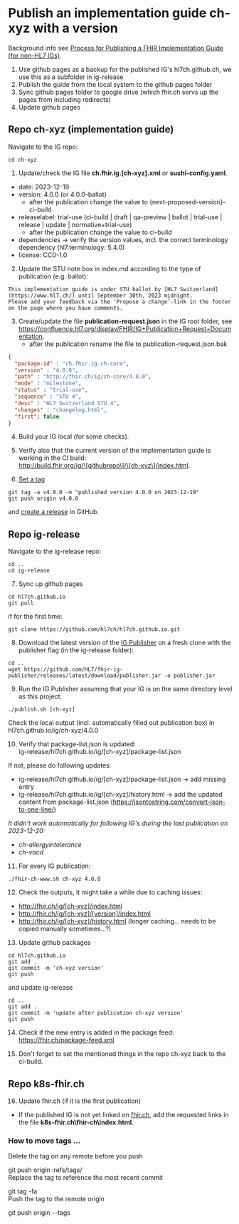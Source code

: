 # Publish an implementation guide ch-xyz with a version

Background info see [Process for Publishing a FHIR Implementation Guide (for non-HL7 IGs)](https://confluence.hl7.org/pages/viewpage.action?pageId=104580055).

1. Use github pages as a backup for the published IG's hl7ch.github.ch, we use this as a subfolder in ig-release 
2. Publish the guide from the local system to the github pages folder
3. Sync github pages folder to google drive (which fhir.ch servs up the pages from including redirects)
4. Update github pages

## Repo ch-xyz (implementation guide)

Navigate to the IG repo:

```
cd ch-xyz
```

1. Update/check the IG file **ch.fhir.ig.[ch-xyz].xml** or **sushi-config.yaml**.   
* date: 2023-12-19
* version: 4.0.0 (or 4.0.0-ballot)
   * after the publication change the value to {next-proposed-version}-ci-build
* releaselabel: trial-use (ci-build | draft | qa-preview | ballot | trial-use | release | update | normative+trial-use)   
   * after the publication change the value to ci-build
* dependencies -> verify the version values, incl. the correct terminology dependency (hl7.terminology: 5.4.0) 
* license: CC0-1.0

2. Update the STU note box in index.md according to the type of publication (e.g. ballot):   

```
This implementation guide is under STU ballot by [HL7 Switzerland](https://www.hl7.ch/) until September 30th, 2023 midnight.
Please add your feedback via the ‘Propose a change’-link in the footer on the page where you have comments. 
```

3. Create/update the file **publication-request.json** in the IG root folder, see https://confluence.hl7.org/display/FHIR/IG+Publication+Request+Documentation.   
   * after the publication rename the file to publication-request.json.bak

```json
{
  "package-id" : "ch.fhir.ig.ch-core",
  "version" : "4.0.0",
  "path" : "http://fhir.ch/ig/ch-core/4.0.0",
  "mode" : "milestone",
  "status" : "trial-use",
  "sequence" : "STU 4",
  "desc" : "HL7 Switzerland STU 4",
  "changes" : "changelog.html",
  "first": false
}
```

4. Build your IG local (for some checks).

5. Verify also that the current version of the implementation guide is working in the CI build:   
http://build.fhir.org/ig/\[githubrepo\]/\[ch-xyz\]/index.html.

6. [Set a tag](https://git-scm.com/book/en/v2/Git-Basics-Tagging) 
```
git tag -a v4.0.0 -m "published version 4.0.0 on 2023-12-19"   
git push origin v4.0.0
```

and [create a release](https://docs.github.com/en/repositories/releasing-projects-on-github/managing-releases-in-a-repository#creating-a-release) in GitHub.

## Repo ig-release

Navigate to the ig-release repo:
```
cd ..
cd ig-release
```

7. Sync up github pages

```
cd hl7ch.github.io
git pull
```

if for the first time:

```
git clone https://github.com/hl7ch/hl7ch.github.io.git
```

8. Download the latest version of the [IG Publisher](https://github.com/HL7/fhir-ig-publisher/releases) on a fresh clone with the publisher flag (in the ig-release folder):

```
cd ..
wget https://github.com/HL7/fhir-ig-publisher/releases/latest/download/publisher.jar -o publisher.jar
```

9. Run the IG Publisher assuming that your IG is on the same directory level as this project: 

```
./publish.sh [ch-xyz]
```

Check the local output (incl. automatically filled out publication box) in hl7ch.github.io/ig/ch-xyz/4.0.0

10. Verify that package-list.json is updated:   
ig-release/hl7ch.github.io/ig/\[ch-xyz\]/package-list.json

If not, please do following updates:   
* ig-release/hl7ch.github.io/ig/\[ch-xyz\]/package-list.json -> add missing entry
* ig-release/hl7ch.github.io/ig/\[ch-xyz\]/history.html -> add the updated content from package-list.json (https://jsontostring.com/convert-json-to-one-line/)

_It didn't work automatically for following IG's during the last publication on 2023-12-20:_
* _ch-allergyintolerance_
* _ch-vacd_

11.  For every IG publication:

```
./fhir-ch-www.sh ch-xyz 4.0.0
```

12. Check the outputs, it might take a while due to caching issues:
* http://fhir.ch/ig/[ch-xyz]/index.html
* http://fhir.ch/ig/[ch-xyz]/[version]/index.html
* http://fhir.ch/ig/[ch-xyz]/history.html (longer caching... needs to be copied manually sometimes...?)


13. Update github packages

```
cd hl7ch.github.io 
git add .
git commit -m 'ch-xyz version'
git push   
```

and update ig-release

```
cd ..
git add .
git commit -m 'update after publication ch-xyz version'
git push   
```

14. Check if the new entry is added in the package feed:   
https://fhir.ch/package-feed.xml

15. Don't forget to set the mentioned things in the repo ch-xyz back to the ci-build.

## Repo k8s-fhir.ch
16. Update fhir.ch (if it is the first publication)
* If the published IG is not yet linked on [fhir.ch](http://fhir.ch/), add the requested links in the file **k8s-fhir.ch\fhir-ch\index.html**.


### How to move tags ...

Delete the tag on any remote before you push

git push origin :refs/tags/<tagname>   
Replace the tag to reference the most recent commit

git tag -fa <tagname>   
Push the tag to the remote origin

git push origin --tags
